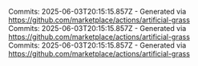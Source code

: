 Commits: 2025-06-03T20:15:15.857Z - Generated via https://github.com/marketplace/actions/artificial-grass
<br>
Commits: 2025-06-03T20:15:15.857Z - Generated via https://github.com/marketplace/actions/artificial-grass
<br>
Commits: 2025-06-03T20:15:15.857Z - Generated via https://github.com/marketplace/actions/artificial-grass
<br>
